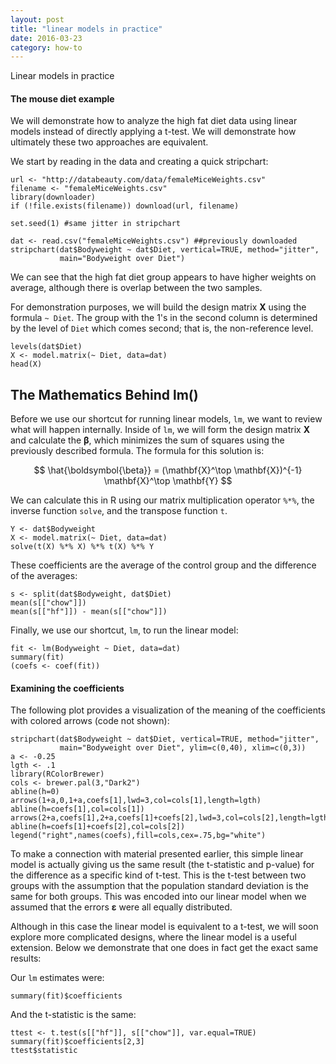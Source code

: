 ```yaml
---
layout: post
title: "linear models in practice"
date: 2016-03-23
category: how-to
---
```


Linear models in practice

<!--more-->

#### The mouse diet example

We will demonstrate how to analyze the high fat diet data using linear models instead of directly applying a t-test. We will demonstrate how ultimately these two approaches are equivalent. 

We start by reading in the data and creating a quick stripchart:

```{r,echo=FALSE}
url <- "http://databeauty.com/data/femaleMiceWeights.csv"
filename <- "femaleMiceWeights.csv"
library(downloader)
if (!file.exists(filename)) download(url, filename)
```

```{r,echo=FALSE}
set.seed(1) #same jitter in stripchart
```

```{r bodyweight_by_diet_stripchart, fig.cap="Mice bodyweights stratified by diet."}
dat <- read.csv("femaleMiceWeights.csv") ##previously downloaded
stripchart(dat$Bodyweight ~ dat$Diet, vertical=TRUE, method="jitter",
           main="Bodyweight over Diet")
```

We can see that the high fat diet group appears to have higher weights on average, although there is overlap between the two samples.

For demonstration purposes, we will build the design matrix $\mathbf{X}$ using the formula `~ Diet`. The group with the 1's in the second column is determined by the level of `Diet` which comes second; that is, the non-reference level. 

```{r}
levels(dat$Diet)
X <- model.matrix(~ Diet, data=dat)
head(X)
```

## The Mathematics Behind lm()

Before we use our shortcut for running linear models, `lm`, we want to review what will happen internally. Inside of `lm`, we will form the design matrix $\mathbf{X}$ and calculate the $\boldsymbol{\beta}$, which minimizes the sum of squares using the previously described formula. The formula for this solution is:

$$ \hat{\boldsymbol{\beta}} = (\mathbf{X}^\top \mathbf{X})^{-1} \mathbf{X}^\top \mathbf{Y} $$

We can calculate this in R using our matrix multiplication operator `%*%`, the inverse function `solve`, and the transpose function `t`.


```{r}
Y <- dat$Bodyweight
X <- model.matrix(~ Diet, data=dat)
solve(t(X) %*% X) %*% t(X) %*% Y
```

These coefficients are the average of the control group and the difference of the averages:


```{r}
s <- split(dat$Bodyweight, dat$Diet)
mean(s[["chow"]])
mean(s[["hf"]]) - mean(s[["chow"]])
```

Finally, we use our shortcut, `lm`, to run the linear model:

```{r}
fit <- lm(Bodyweight ~ Diet, data=dat)
summary(fit)
(coefs <- coef(fit))
```

#### Examining the coefficients

The following plot provides a visualization of the meaning of the coefficients with colored arrows (code not shown):

```{r parameter_estimate_illustration, fig.cap="Estimated linear model coefficients for bodyweight data illustrated with arrows.",echo=FALSE}
stripchart(dat$Bodyweight ~ dat$Diet, vertical=TRUE, method="jitter",
           main="Bodyweight over Diet", ylim=c(0,40), xlim=c(0,3))
a <- -0.25
lgth <- .1
library(RColorBrewer)
cols <- brewer.pal(3,"Dark2")
abline(h=0)
arrows(1+a,0,1+a,coefs[1],lwd=3,col=cols[1],length=lgth)
abline(h=coefs[1],col=cols[1])
arrows(2+a,coefs[1],2+a,coefs[1]+coefs[2],lwd=3,col=cols[2],length=lgth)
abline(h=coefs[1]+coefs[2],col=cols[2])
legend("right",names(coefs),fill=cols,cex=.75,bg="white")
```

To make a connection with material presented earlier, this simple linear model is actually giving us the same result (the t-statistic and p-value) for the difference as a specific kind of t-test. This is the t-test between two groups with the assumption that the population standard deviation is the same for both groups. This was encoded into our linear model when we assumed that the errors $\boldsymbol{\varepsilon}$ were all equally distributed.

Although in this case the linear model is equivalent to a t-test, we will soon explore more complicated designs, where the linear model is a useful extension. Below we demonstrate that one does in fact get the exact same results:

Our `lm` estimates were:

```{r}
summary(fit)$coefficients
```

And the t-statistic  is the same:

```{r}
ttest <- t.test(s[["hf"]], s[["chow"]], var.equal=TRUE)
summary(fit)$coefficients[2,3]
ttest$statistic
```
